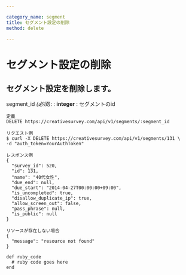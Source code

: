```yaml
---

category_name: segment
title: セグメント設定の削除
method: delete

---
```


# セグメント設定の削除

## セグメント設定を削除します。

segment_id _(必須)_:
: __integer__
: セグメントのid

~~~
定義
DELETE https://creativesurvey.com/api/v1/segments/:segment_id

リクエスト例
$ curl -X DELETE https://creativesurvey.com/api/v1/segments/131 \
-d "auth_token=YourAuthToken"

レスポンス例
{
  "survey_id": 520,
  "id": 131,
  "name": "40代女性",
  "due_end": null,
  "due_start": "2014-04-27T00:00:00+09:00",
  "is_uncompleted": true,
  "disallow_duplicate_ip": true,
  "allow_screen_out": false,
  "pass_phrase": null,
  "is_public": null
}

リソースが存在しない場合
{
  "message": "resource not found"
}
~~~

~~~
def ruby_code
  # ruby code goes here
end
~~~

